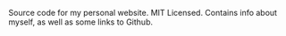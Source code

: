 Source code for my personal website. MIT Licensed. Contains info about myself, as well as some links to Github.
